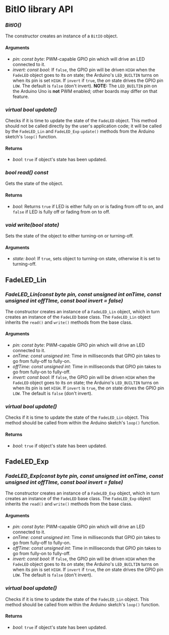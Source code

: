 # BitIO library API #

### *BitIO()* ###

The constructor creates an instance of a `BitIO` object.

#### Arguments ####

- *pin: const byte*: PWM-capable GPIO pin which will drive an LED connected to it.
- *invert: const bool*: If `false`, the GPIO pin will be driven `HIGH` when the `FadeLED` object goes to its *on* state; the Arduino's `LED_BUILTIN` turns on when its pin is set `HIGH`.  If `invert` if `true`, the *on* state drives the GPIO pin `LOW`.  The default is `false` (don't invert).  **NOTE:** The `LED_BUILTIN` pin on the Arduino Uno is **not** PWM enabled; other boards may differ on that feature.

### *virtual bool update()* ###

Checks if it is time to update the state of the `FadeLED` object.  This method should not be called directly by the user's application code; it will be called by the `FadeLED_Lin` and `FadeLED_Exp` `update()` methods from the Arduino sketch's `loop()` function.

#### Returns ####

- *bool*: `true` if object's state has been updated.

### *bool read() const* ###

Gets the state of the object.

#### Returns ####

- *bool*: Returns `true` if LED is either fully on or is fading from off to on, and `false` if LED is fully off or fading from on to off.

### *void write(bool state)* ###

Sets the state of the object to either turning-on or turning-off.

#### Arguments ####

- *state: bool*: If `true`, sets object to turning-on state, otherwise it is set to turning-off.

## FadeLED_Lin ##

### *FadeLED_Lin(const byte pin, const unsigned int onTime, const unsigned int offTIme, const bool invert = false)* ###

The constructor creates an instance of a `FadeLED_Lin` object, which in turn creates an instance of the `FadeLED` base class.  The `FadeLED_Lin` object inherits the `read()` and `write()` methods from the base class.

#### Arguments ####

- *pin: const byte*: PWM-capable GPIO pin which will drive an LED connected to it.
- *onTime: const unsigned int*: Time in milliseconds that GPIO pin takes to go from fully-off to fully-on.
- *offTime: const unsigned int*: Time in milliseconds that GPIO pin takes to go from fully-on to fully-off.
- *invert: const bool*: If `false`, the GPIO pin will be driven `HIGH` when the `FadeLED` object goes to its *on* state; the Arduino's `LED_BUILTIN` turns on when its pin is set `HIGH`.  If `invert` is `true`, the *on* state drives the GPIO pin `LOW`.  The default is `false` (don't invert).

### *virtual bool update()* ###

Checks if it is time to update the state of the `FadeLED_Lin` object.  This method should be called from within the Arduino sketch's `loop()` function.

#### Returns ####

- *bool*: `true` if object's state has been updated.

## FadeLED_Exp ##

### *FadeLED_Exp(const byte pin, const unsigned int onTime, const unsigned int offTIme, const bool invert = false)* ###

The constructor creates an instance of a `FadeLED_Exp` object, which in turn creates an instance of the `FadeLED` base class.  The `FadeLED_Exp` object inherits the `read()` and `write()` methods from the base class.

#### Arguments ####

- *pin: const byte*: PWM-capable GPIO pin which will drive an LED connected to it.
- *onTime: const unsigned int*: Time in milliseconds that GPIO pin takes to go from fully-off to fully-on.
- *offTime: const unsigned int*: Time in milliseconds that GPIO pin takes to go from fully-on to fully-off.
- *invert: const bool*: If `false`, the GPIO pin will be driven `HIGH` when the `FadeLED` object goes to its *on* state; the Arduino's `LED_BUILTIN` turns on when its pin is set `HIGH`.  If `invert` if `true`, the *on* state drives the GPIO pin `LOW`.  The default is `false` (don't invert).

### *virtual bool update()* ###

Checks if it is time to update the state of the `FadeLED_Lin` object.  This method should be called from within the Arduino sketch's `loop()` function.

#### Returns ####

- *bool*: `true` if object's state has been updated.
